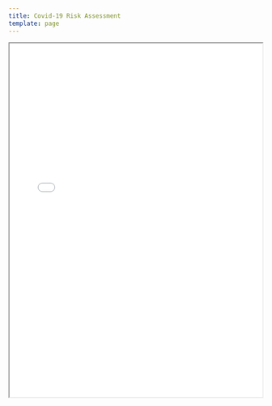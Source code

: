 ```yaml
---
title: Covid-19 Risk Assessment
template: page
---
```

<iframe src="./images/pp-covid-19-risk-assessment-june-2020-v1.4.pdf" width="500" height="700">